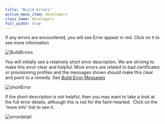 ```yaml
---
title: "Build Errors"
active_menu_item: developers
class_name: developers
full_width: true
---
```



If any errors are encountered, you will see Error appear in red. Click on it to see more information

![BuildErrors](/img/docs/builderrors.zoom81.png)

You will initially see a relatively short error description. We are striving to make this error clear and helpful. Most errors are related to bad certificates or provisioning profiles and the messages shown should make this clear and point to a remedy. See [Build Error Messages](build-error-messages)

![shortError](/img/docs/shorterror.zoom81.png)

If the short description is not helpful, then you may want to take a look at the full error details, although this is not for the faint-hearted.  Click on the 'more info' link to see it.

![errordetail](/img/docs/errordetail.zoom81.png)

